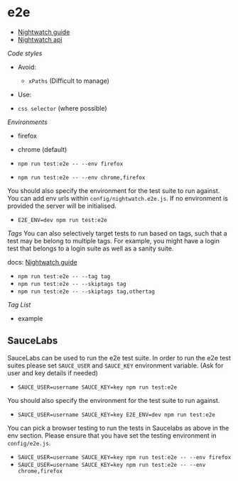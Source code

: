 # e2e

- [Nightwatch guide](http://nightwatchjs.org/guide)
- [Nightwatch api](http://nightwatchjs.org/api)

*Code styles*

- Avoid:
  - `xPaths` (Difficult to manage)

- Use:
 - `css selector` (where possible)

*Environments*

- firefox
- chrome (default)

- `npm run test:e2e -- --env firefox`
- `npm run test:e2e -- --env chrome,firefox`

You should also specify the environment for the test suite to run against. You can add env urls within `config/nightwatch.e2e.js`. If no environment is provided the server will be initialised.

- `E2E_ENV=dev npm run test:e2e`

*Tags*
You can also selectively target tests to run based on tags, such that a test may be belong to multiple tags. For example, you might have a login test that belongs to a login suite as well as a sanity suite.

docs: [Nightwatch guide](http://nightwatchjs.org/guide)

- `npm run test:e2e -- --tag tag`
- `npm run test:e2e -- --skiptags tag`
- `npm run test:e2e -- --skiptags tag,othertag`

*Tag List*

- example

## SauceLabs

SauceLabs can be used to run the e2e test suite. In order to run the e2e test suites please set `SAUCE_USER` and `SAUCE_KEY` environment variable. (Ask for user and key details if needed)

- `SAUCE_USER=username SAUCE_KEY=key npm run test:e2e`

You should also specify the environment for the test suite to run against.

- `SAUCE_USER=username SAUCE_KEY=key E2E_ENV=dev npm run test:e2e`

You can pick a browser testing to run the tests in Saucelabs as above in the env section. Please ensure that you have set the testing environment in `config/e2e.js`.

- `SAUCE_USER=username SAUCE_KEY=key npm run test:e2e -- --env firefox`
- `SAUCE_USER=username SAUCE_KEY=key npm run test:e2e -- --env chrome,firefox`

